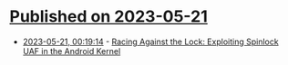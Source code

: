 # [Published on 2023-05-21](index.md)

* [2023-05-21, 00:19:14](https://lobste.rs/s/nomojs/racing_against_lock_exploiting_spinlock) - [Racing Against the Lock: Exploiting Spinlock UAF in the Android Kernel](https://0xkol.github.io/assets/files/Racing_Against_the_Lock__Exploiting_Spinlock_UAF_in_the_Android_Kernel.pdf)
